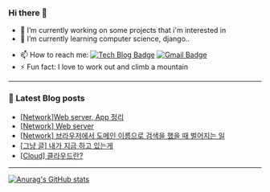 ### Hi there 👋


<!-- **LEEHYUNDONG/LEEHYUNDONG** is a ✨ _special_ ✨ repository because its `README.md` (this file) appears on your GitHub profile. -->


- 🔭 I’m currently working on some projects that i'm interested in
- 🌱 I’m currently learning computer science, django..
<!-- - 👯 I’m looking to collaborate on ...
- 🤔 I’m looking for help with ...
- 💬 Ask me about ... -->
- 📫 How to reach me: [![Tech Blog Badge](http://img.shields.io/badge/-Tech%20blog-black?style=flat-square&logo=github&link=https://zzsza.github.io/)](https://velog.io/@easttwave) [![Gmail Badge](https://img.shields.io/badge/Gmail-d14836?style=flat-square&logo=Gmail&logoColor=white&link=mailto:snugyun01@gmail.com)](mailto:easttwave@gmail.com)
- ⚡ Fun fact: I love to work out and climb a mountain
<!-- - 😄 Pronouns: ... -->

***

### 📓 Latest Blog posts
<!-- BLOG-POST-LIST:START -->
- [[Network]Web server, App 정리](https://velog.io/@easttwave/NetworkWeb-server-App-%EC%A0%95%EB%A6%AC)
- [[Network] Web server](https://velog.io/@easttwave/NetworkWeb-server)
- [[Network] 브라우저에서 도메인 이름으로 검색을 했을 때 벌어지는 일](https://velog.io/@easttwave/Network-%EB%B8%8C%EB%9D%BC%EC%9A%B0%EC%A0%80%EC%97%90%EC%84%9C-%EB%8F%84%EB%A9%94%EC%9D%B8-%EC%9D%B4%EB%A6%84%EC%9C%BC%EB%A1%9C-%EA%B2%80%EC%83%89%EC%9D%84-%ED%96%88%EC%9D%84-%EB%95%8C-%EB%B2%8C%EC%96%B4%EC%A7%80%EB%8A%94-%EC%9D%BC)
- [[그냥 글] 내가 지금 하고 있는게](https://velog.io/@easttwave/%EA%B7%B8%EB%83%A5-%EA%B8%80-%EB%82%B4%EA%B0%80-%EC%A7%80%EA%B8%88-%ED%95%98%EA%B3%A0-%EC%9E%88%EB%8A%94%EA%B2%8C)
- [[Cloud] 클라우드란?](https://velog.io/@easttwave/Cloud-%ED%81%B4%EB%9D%BC%EC%9A%B0%EB%93%9C%EB%9E%80)
<!-- BLOG-POST-LIST:END -->


***
[![Anurag's GitHub stats](https://github-readme-stats.vercel.app/api?username=LEEHYUNDONG&show_icons=true&theme=dracula&repo=github-readme-stats)
](https://github.com/anuraghazra/github-readme-stats)


